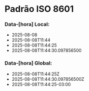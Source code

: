 # Padrão ISO 8601

### Data-[hora] Local:
- 2025-08-08
- 2025-08-08T11:44
- 2025-08-08T11:44:25
- 2025-08-08T11:44:30.097856500

### Data-[hora] Global:
- 2025-08-08T11:44:25Z
- 2025-08-08T11:44:30.097856500Z
- 2025-08-08T11:44:25-03:00